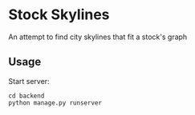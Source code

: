 # Stock Skylines
 An attempt to find city skylines that fit a stock's graph

## Usage

Start server:
```
cd backend
python manage.py runserver
```

